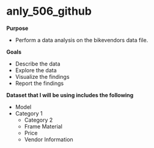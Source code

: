 # anly_506_github

**Purpose** 
- Perform a data analysis on the bikevendors data file. 

**Goals**
- Describe the data
- Explore the data
- Visualize the findings
- Report the findings

**Dataset that I will be using includes the following**
- Model
- Category 1
    - Category 2
    - Frame Material
    - Price
    - Vendor Information
    
    
